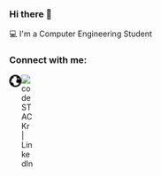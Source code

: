 ### Hi there 👋


💻 I'm a Computer Engineering Student<br />


### Connect with me:

[<img align="left" alt="alkahil.org" width="22px" src="https://raw.githubusercontent.com/iconic/open-iconic/master/svg/globe.svg" />][website]
[<img align="left" alt="codeSTACKr | LinkedIn" width="22px" src="https://cdn.jsdelivr.net/npm/simple-icons@v3/icons/linkedin.svg" />][linkedin]


[website]: https://alkahil.org
[linkedin]: https://www.linkedin.com/in/mohamad-alkahil/
